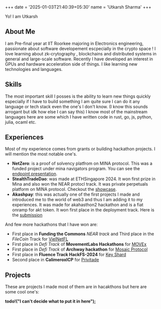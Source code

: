 +++
date = '2025-01-03T21:40:39+05:30'
name = 'Utkarsh Sharma'
+++

Yo! I am Utkarsh

## About Me

I am Pre-final year at IIT Roorkee majoring in Electronics engineering, passionate about software developement escpecially in the crypto space !
I love learning about zk-crytography , blockchains and distributed systems in general and large-scale software. Recently I have developed an interest in GPUs and hardware acceleration side of things. I like learning new technologies and languages.

## Skills

The most important skill I posses is the ability to learn new things quickly especially if I have to build something I am quite sure I can do it any language or tech stack even the one's I don't know. (I know this sounds arrogant but idk how else  I can say this)
I know most of the mainstream languages here are some which I have written code in rust, go, js, python, julia, ocaml etc.

## Experiences

Most of my experience comes from grants or building hackathon projects. I will mention the most notable one's.

- **NetZero**: is a proof of solvency platfrom on MINA protocol. This was a funded project under mina navigators program. You can see the [endpoint presentation](https://youtu.be/g3quUInW1OY?si=6jqX-L989Cpe1V1K).
- **StealthTradeDao**: was made at ETHSingapore 2024. It won first prize in Mina and also won the NEAR protocl track. It was private perpetuals platform on MINA protocol. Checkout the [showcase](https://ethglobal.com/showcase/stealthtradedao-8jt17).
- **Akashpay**: this was actually one of the first projects I made and introduced me to the world of web3 and thus I am adding it to my experiences. It was made for akahasthon2 hackathon and is a fiat onramp for akt token. It won first place in the deployment track. Here is the [submission](https://dorahacks.io/buidl/12768)

And few more hackathons that I have won are:

- First place in **Funding the Commons** *NEAR track* and Third place in the *FileCoin* Track for [VielNetFL](https://dorahacks.io/buidl/18948)
- First place in *Defi Track* of **MovementLabs Hackathons** for [MOVEx](https://dorahacks.io/buidl/14159)
- First place in *Defi Track* of **Archway hackathon** for [Mosaic Protocol](https://dorahacks.io/buidl/13783)
- First place in **Fluence Track HackFS-2024** for [Key Shard](https://ethglobal.com/showcase/keyshard-odizm)
- Second place in **CalimeroxICP** for [Privitade](https://dorahacks.io/buidl/22715)

## Projects

These are projects I made most of them are in hacakthons but here are some cool one's:

**todo!("I can't decide what to put it in here");**
